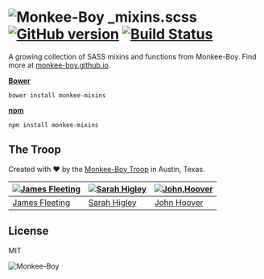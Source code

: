 ![Monkee-Boy](https://dujrsrsgsd3nh.cloudfront.net/img/emoticons/113009/mboy-1403710932.jpg) _mixins.scss [![GitHub version](https://badge.fury.io/gh/Monkee-Boy%2F_mixins.scss.svg)](http://badge.fury.io/gh/Monkee-Boy%2F_mixins.scss) [![Build Status](https://travis-ci.org/Monkee-Boy/_mixins.scss.svg?branch=master)](https://travis-ci.org/Monkee-Boy/_mixins.scss)
===========

A growing collection of SASS mixins and functions from Monkee-Boy. Find more at [monkee-boy.github.io](https://monkee-boy.github.io).

**[Bower](http://bower.io/)**
```shell
bower install monkee-mixins
```

**[npm](https://www.npmjs.org/)**
```shell
npm install monkee-mixins
```

## The Troop

Created with ♥ by the [Monkee-Boy Troop](http://monkee-boy.com) in Austin, Texas.

| [![James Fleeting](https://avatars0.githubusercontent.com/u/23062?s=144)](https://github.com/fleeting) | [![Sarah Higley](https://avatars3.githubusercontent.com/u/3819570?s=144)](https://github.com/smhigley) | [![John,Hoover](https://avatars2.githubusercontent.com/u/48278?s=144)](https://github.com/defvayne23) |
|---|---|---|
| [James Fleeting](http://github.com/fleeting) | [Sarah Higley](https://github.com/smhigley) | [John Hoover](https://github.com/defvayne23) |

## License

MIT

![Monkee-Boy](http://www.monkee-boy.com/img/logo-withtag-vertical-dark.jpg)
